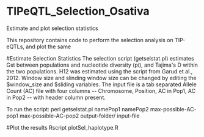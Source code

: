 # TIPeQTL_Selection_Osativa
Estimate and plot selection statistics

This repository contains code to perform the selection analysis on TIP-eQTLs, and plot the same

#Estimate Selection Statistics The selection script (getselstat.pl) estimates Gst between populations and nucleotide diversity (pi), and Tajima's D within the two populations. H12 was estimated using the script from Garud et al., 2012. Window size and slinding window size can be changed by editing the $window_size and $sliding variables. The input file is a tab separated Allele Count (AC) file with four columns -- Chromosome, Position, AC in Pop1, AC in Pop2 -- with header column present.

To run the script: perl getselstat.pl namePop1 namePop2 max-possible-AC-pop1 max-possible-AC-pop2 output-folder/ input-file

#Plot the results 
Rscript plotSel_haplotype.R
